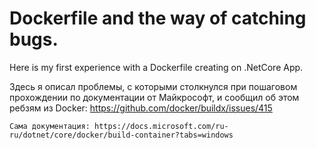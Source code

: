 # Dockerfile and the way of catching bugs. 
Here is my first experience with a Dockerfile creating on .NetCore App.

Здесь я описал проблемы, с которыми столкнулся при пошаговом прохождении по документации от Майкрософт, и сообщил об этом ребзям из Docker: 
https://github.com/docker/buildx/issues/415

	Сама документация: https://docs.microsoft.com/ru-ru/dotnet/core/docker/build-container?tabs=windows
